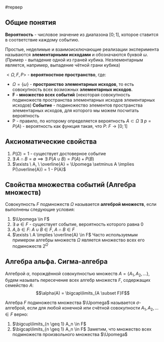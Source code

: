 #тервер
## Общие понятия
**Вероятность** - числовое значение из диапазона $[0; 1]$, которое ставится в соответствие каждому событию.

Простые, неделимые и взаимоисключающие реализации эксперимента называются **элементарными исходами** и обозначаются буквой $\omega$. (Пример - выпадение одной из граней кубика. Неэлементарным является, например, выпадение чётной грани кубика)

$<\Omega, F, P>$ - **вероятностное пространство**, где:
- $\Omega = \{ \omega \}$ - **пространство элементарных исходов**, то есть совокупность всех возможных **элементарных исходов**.
- **F - множество всех событий** (некоторая совокупность подмножеств пространства элементарных исходов элементарных исходов)
	**Событие** - подмножество элементов пространства элементарных исходов, для которого мы можем посчитать вероятность
- P - правило, по которому определяется вероятность
	$A \subset \Omega$
	$\exists \ p = P(A)$ - вероятность как функция такая, что $P: \ F \to [0; 1]$

## Аксиоматические свойства
1) $P(\Omega) = 1$ - существует достоверное событие
2) $\exists \ A \cap B = \emptyset \implies \exists \ P(A \cup B) = P(A) + P(B)$
3) $\exists \ A, \ \overline{A} = \Upomega \setminus A \implies P(\overline{A}) = 1 - P(A)$

## Свойства множества событий (Алгебра множеств)
Совокупность $F$ подмножеств $\Omega$ называется **алгеброй множеств**, если выполнены следующие условия:
1) $\Upomega \in F$
2) $\exists \ \varnothing \in F$ - существует событие, вероятность которого равна 0
3) $A, b \in F: \ A \cup B \in F, \ A \cap B \in F$
4) $\exists \ A \implies \overline{A} \in F$
Часто используемым примером алгебры множеств $\Omega$ является множество всех его подмножеств $2^{\Omega}$

## Алгебра альфа. Сигма-алгебра
Алгеброй $\alpha$, порождённой совокупностью множеств $A = \{ A_1, A_2, \dots\}$, будем называть пересечение всех алгебр множеств $F$, содержащих семейство $A$: $$\alpha(A) = \bigcap\limits_{A \subset F}F$$

Алгебра $F$ подмножеств множества $\Upomega$ называется $\sigma$-алгеброй, если для любой конечной или счётной совокупности $A_1, A_2, \dots \in F$ верно:
1) $\bigcup\limits_{n \geq 1} A_n \in F$
2) $\bigcap\limits_{n \geq 1} A_n \in F$
Заметим, что множество всех подмножеств произвольного множества $\Upomega$